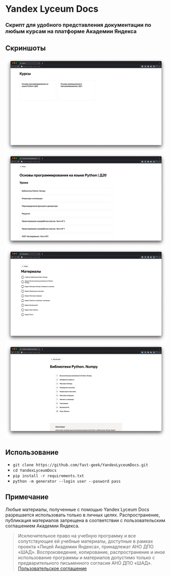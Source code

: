 # Yandex Lyceum Docs
### Скрипт для удобного представления документации по любым курсам на платформе **Академии Яндекса**

## Скриншоты
![courses_page](screenshots/courses_page.png)
![lessons_page](screenshots/lessons_page.png)
![materials_page](screenshots/materials_page.png)
![textbook_page](screenshots/textbook_page.png)

## Использование
* `git clone https://github.com/fast-geek/YandexLyceumDocs.git`
* `cd YandexLyceumDocs`
* `pip install -r requirements.txt`
* `python -m generator --login user --pasword pass`

## Примечание
Любые материалы, полученные с помощью Yandex Lyceum Docs разрешается использовать только в личных целях.
Распространение, публикация материалов запрещена в соответствии с пользовательским соглашением Академии Яндекса.
> Исключительное право на учебную программу и все сопутствующие ей учебные материалы, доступные в рамках проекта «Лицей Академии Яндекса», принадлежат АНО ДПО «ШАД». Воспроизведение, копирование, распространение и иное использование программы и материалов допустимо только с предварительного письменного согласия АНО ДПО «ШАД».
> [Пользовательское соглашение](http://yandex.ru/legal/lms_termsofuse/)